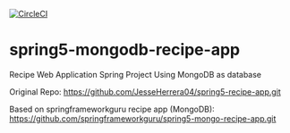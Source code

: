 [![CircleCI](https://dl.circleci.com/status-badge/img/gh/JesseHerrera04/spring5-mongodb-recipe-app/tree/master.svg?style=svg)](https://dl.circleci.com/status-badge/redirect/gh/JesseHerrera04/spring5-mongodb-recipe-app/tree/master)
# spring5-mongodb-recipe-app
Recipe Web Application Spring Project Using MongoDB as database

Original Repo: 
https://github.com/JesseHerrera04/spring5-recipe-app.git

Based on springframeworkguru recipe app (MongoDB):
https://github.com/springframeworkguru/spring5-mongo-recipe-app.git
